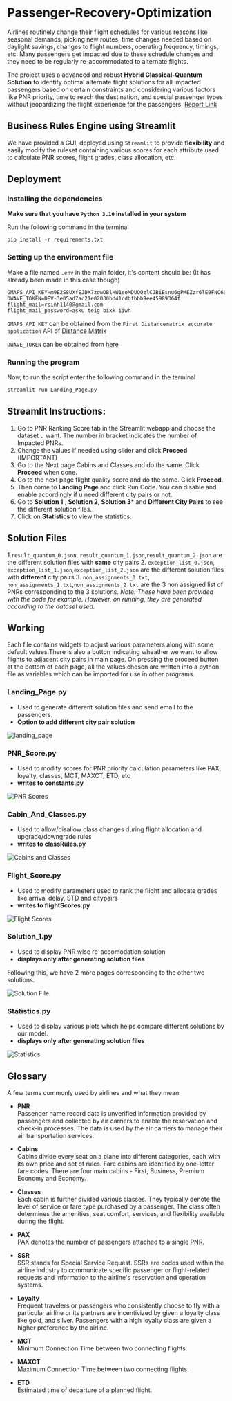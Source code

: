 # Passenger-Recovery-Optimization

Airlines routinely change their flight schedules for various reasons like seasonal demands, picking new routes, time changes needed based on daylight savings, changes to flight numbers,
operating frequency, timings, etc. Many passengers get impacted due to these schedule
changes and they need to be regularly re-accommodated to alternate flights. 

The project uses a advanced and robust **Hybrid Classical-Quantum Solution** to identify optimal alternate flight solutions for all impacted passengers based on certain constraints and considering various factors like PNR priority, time to reach the destination, and special passenger types without jeopardizing the flight experience for the passengers.
[Report Link](https://drive.google.com/file/d/1sPOJW-YTl1KlpY3xH9R1-QTFlTAFfTzS/view?usp=sharing)

## Business Rules Engine using Streamlit

We have provided a GUI, deployed using `Streamlit` to provide **flexibility** and easily modify the ruleset containing various scores for each attribute used to calculate PNR scores, flight grades, class allocation, etc.


## Deployment

### Installing the dependencies
**Make sure that you have `Python 3.10` installed in your system**

Run the following command in the terminal
```
pip install -r requirements.txt
```

### Setting up the environment file

Make a file named `.env` in the main folder, it's content should be: (It has already been made in this case though)
```
GMAPS_API_KEY=m9E2S8UXfEJDX7zdwDBlHW1eoMDUOOzlCJBiEsnu6gPMEZzr6lE9FNC6SNgTjmly
DWAVE_TOKEN=DEV-3e05ad7ac21e02030bd41cdbfbbb9ee45989364f
flight_mail=rsinh1140@gmail.com
flight_mail_password=asku teig bixk iiwh
```
`GMAPS_API_KEY` can be obtained from the `First Distancematrix accurate application` API of [Distance Matrix](https://distancematrix.ai/)

`DWAVE_TOKEN` can be obtained from [here](https://cloud.dwavesys.com/leap/)

### Running the program
Now, to run the script enter the following command in the terminal
```bash
streamlit run Landing_Page.py
```

## Streamlit Instructions:
1. Go to PNR Ranking Score tab in the Streamlit webapp and choose the dataset u want. The number in bracket indicates the number of Impacted PNRs.
2. Change the values if needed using slider and click **Proceed** (IMPORTANT)
3. Go to the Next page Cabins and Classes and do the same. Click **Proceed** when done.
4. Go to the next page flight quality score and do the same. Click **Proceed**.
5. Then come to **Landing Page** and click Run Code. You can disable and enable accordingly if u need different city pairs or not.
6. Go to **Solution 1** , **Solution 2**, **Solution 3*** and **Different City Pairs** to see the different solution files.
7. Click on **Statistics** to view the statistics.

## Solution Files
1.`result_quantum_0.json`, `result_quantum_1.json`,`result_quantum_2.json` are the different solution files with **same** city pairs
2. `exception_list_0.json`, `exception_list_1.json`,`exception_list_2.json` are the different solution files with **different** city pairs
3. `non_assignments_0.txt`, `non_assignments_1.txt`,`non_assignments_2.txt` are the 3 non assigned list of PNRs corresponding to the 3 solutions.
*Note: These have been provided with the code for example. However, on running, they are generated according to the dataset used.*

## Working

Each file contains widgets to adjust various parameters along with some default values.There is also a button indicating wheather we want to allow flights to adjacent city pairs in main page. On pressing the proceed button at the bottom of each page, all the values chosen are written into a python file as variables which can be imported for use in other programs.

### Landing_Page.py
- Used to generate different solution files and send email to the passengers.
- **Option to add different city pair solution**
  
![landing_page](./assets/Landing_Page_SS2.png)


 ### PNR_Score.py
- Used to modify scores for PNR priority calculation parameters like PAX, loyalty, classes, MCT, MAXCT, ETD, etc
- **writes to constants.py**
  
![PNR Scores](./assets/PNR_Score_SS2.png)

### Cabin_And_Classes.py
- Used to allow/disallow class changes during flight allocation and upgrade/downgrade rules
- **writes to classRules.py**
  
![Cabins and Classes](./assets/Cabin_Score_SS2.png)

### Flight_Score.py
- Used to modify parameters used to rank the flight and allocate grades like arrival delay, STD and citypairs
- **writes to flightScores.py**
  
![Flight Scores](./assets/Flight_Score_SS2.png)

### Solution_1.py
- Used to display PNR wise re-accomodation solution 
- **displays only after generating solution files**

Following this, we have 2 more pages corresponding to the other two solutions.
  
![Solution File](./assets/Solution_File_SS2.png)

### Statistics.py
- Used to display various plots which helps compare different solutions by our model.
- **displays only after generating solution files**
  
![Statistics](./assets/Statistics_SS2.png)



## Glossary

A few terms commonly used by airlines and what they mean

- **PNR**\
Passenger name record data is unverified information provided by passengers and collected by air carriers to enable the reservation and check-in processes. The data is used by the air carriers to manage their air transportation services.

- **Cabins**\
Cabins divide every seat on a plane into different categories, each with its own price and set of rules. Fare cabins are identified by one-letter fare codes. There are four main cabins - First, Business, Premium Economy and Economy.

- **Classes**\
Each cabin is further divided various classes. They typically denote the level of service or fare type purchased by a passenger. The class often determines the amenities, seat comfort, services, and flexibility available during the flight.  

- **PAX**\
PAX denotes the number of passengers attached to a single PNR.

- **SSR**\
SSR stands for Special Service Request. SSRs are codes used within the airline industry to communicate specific passenger or flight-related requests and information to the airline's reservation and operation systems.

- **Loyalty**\
Frequent travelers or passengers who consistently choose to fly with a particular airline or its partners are incentivized by given a loyalty class like gold, and silver. Passengers with a high loyalty class are given a higher preference by the airline.

- **MCT**\
Minimum Connection Time between two connecting flights.

- **MAXCT**\
Maximum Connection Time between two connecting flights.

- **ETD**\
Estimated time of departure of a planned flight.







